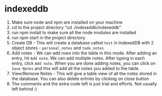 # indexeddb
1) Make sure node and npm are installed on your machine
2) cd to the project directory "cd ./indexeddb/indexeddb"
3) run npm install to make sure all the node modules are installed
4) run npm start in the project directory
5) Create DB - This will create a database called `test` in IndexedDB with 2 object stores - `personal_notes` and `todo_notes`
6) Add notes -  We can add rows into the table in this mode. After adding an entry, hit `Add note`. We can add multiple notes. After typing in each entry, click `Add note`. When you are done adding notes, you can click on `Save Notes` and this will add all the notes you added to the table.
7) View/Remove Notes - This will give a table view of all the notes stored in the database. You can also delete entries by clicking on close button
8) The comments and the extra code left is just trial and efforts. Not usually left behind :)

